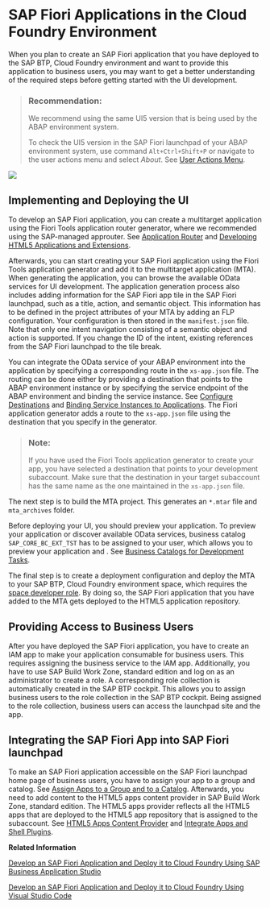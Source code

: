 <!-- loioc954634cd3a94f83a3aab9593b9a0bbe -->

# SAP Fiori Applications in the Cloud Foundry Environment

When you plan to create an SAP Fiori application that you have deployed to the SAP BTP, Cloud Foundry environment and want to provide this application to business users, you may want to get a better understanding of the required steps before getting started with the UI development.

> ### Recommendation:  
> We recommend using the same UI5 version that is being used by the ABAP environment system.
> 
> To check the UI5 version in the SAP Fiori launchpad of your ABAP environment system, use command `Alt+Ctrl+Shift+P` or navigate to the user actions menu and select *About*. See [User Actions Menu](https://help.sap.com/docs/btp/sap-fiori-launchpad-for-sap-btp-abap-environment/user-actions-menu?version=Cloud).

![](images/HTML5_Application_Repository_14db524.png)



<a name="loioc954634cd3a94f83a3aab9593b9a0bbe__section_oph_cgp_ktb"/>

## Implementing and Deploying the UI

To develop an SAP Fiori application, you can create a multitarget application using the Fiori Tools application router generator, where we recommended using the SAP-managed approuter. See [Application Router](https://help.sap.com/docs/BTP/65de2977205c403bbc107264b8eccf4b/01c5f9ba7d6847aaaf069d153b981b51.html) and [Developing HTML5 Applications and Extensions](https://help.sap.com/docs/Portal_Service/ad4b9f0b14b0458cad9bd27bf435637d/c1b9d6facfc942e3bca664ae06387e9b.html).

Afterwards, you can start creating your SAP Fiori application using the Fiori Tools application generator and add it to the multitarget application \(MTA\). When generating the application, you can browse the available OData services for UI development. The application generation process also includes adding information for the SAP Fiori app tile in the SAP Fiori launchpad, such as a title, action, and semantic object. This information has to be defined in the project attributes of your MTA by adding an FLP configuration. Your configuration is then stored in the `manifest.json` file. Note that only one intent navigation consisting of a semantic object and action is supported. If you change the ID of the intent, existing references from the SAP Fiori launchpad to the tile break.

You can integrate the OData service of your ABAP environment into the application by specifying a corresponding route in the `xs-app.json` file. The routing can be done either by providing a destination that points to the ABAP environment instance or by specifying the service endpoint of the ABAP environment and binding the service instance. See [Configure Destinations](https://help.sap.com/docs/cloud-portal-service/sap-cloud-portal-service-on-cloud-foundry/html5-configure-destinations) and [Binding Service Instances to Applications](https://help.sap.com/docs/btp/sap-business-technology-platform/binding-service-instances-to-applications?version=Cloud). The Fiori application generator adds a route to the `xs-app.json` file using the destination that you specify in the generator.

> ### Note:  
> If you have used the Fiori Tools application generator to create your app, you have selected a destination that points to your development subaccount. Make sure that the destination in your target subaccount has the same name as the one maintained in the `xs-app.json` file.

The next step is to build the MTA project. This generates an `*.mtar` file and `mta_archives` folder.

Before deploying your UI, you should preview your application. To preview your application or discover available OData services, business catalog `SAP_CORE_BC_EXT_TST` has to be assigned to your user, which allows you to preview your application and . See [Business Catalogs for Development Tasks](../50-administration-and-ops/business-catalogs-for-development-tasks-a9f4278.md).

The final step is to create a deployment configuration and deploy the MTA to your SAP BTP, Cloud Foundry environment space, which requires the [space developer role](https://help.sap.com/docs/BTP/65de2977205c403bbc107264b8eccf4b/967fc4e2b1314cf7afc7d7043b53e566.html?version=Cloud). By doing so, the SAP Fiori application that you have added to the MTA gets deployed to the HTML5 application repository.



<a name="loioc954634cd3a94f83a3aab9593b9a0bbe__section_qp1_vlw_ktb"/>

## Providing Access to Business Users

After you have deployed the SAP Fiori application, you have to create an IAM app to make your application consumable for business users. This requires assigning the business service to the IAM app. Additionally, you have to use SAP Build Work Zone, standard edition and log on as an administrator to create a role. A corresponding role collection is automatically created in the SAP BTP cockpit. This allows you to assign business users to the role collection in the SAP BTP cockpit. Being assigned to the role collection, business users can access the launchpad site and the app.



<a name="loioc954634cd3a94f83a3aab9593b9a0bbe__section_jrx_r2d_ltb"/>

## Integrating the SAP Fiori App into SAP Fiori launchpad

To make an SAP Fiori application accessible on the SAP Fiori launchpad home page of business users, you have to assign your app to a group and catalog. See [Assign Apps to a Group and to a Catalog](https://help.sap.com/docs/Launchpad_Service/8c8e1958338140699bd4811b37b82ece/6f60d52c7ebc4b698817d6dd45cb5899.html). Afterwards, you need to add content to the HTML5 apps content provider in SAP Build Work Zone, standard edition. The HTML5 apps provider reflects all the HTML5 apps that are deployed to the HTML5 app repository that is assigned to the subaccount. See [HTML5 Apps Content Provider](https://help.sap.com/docs/Launchpad_Service/8c8e1958338140699bd4811b37b82ece/ad2103e2fde342878bcf41a8ae8a0bd8.html) and [Integrate Apps and Shell Plugins](https://help.sap.com/docs/Launchpad_Service/8c8e1958338140699bd4811b37b82ece/60a0b39b56924da9b96b3a83ec9f0942.html).

**Related Information**  


[Develop an SAP Fiori Application and Deploy it to Cloud Foundry Using SAP Business Application Studio](develop-an-sap-fiori-application-and-deploy-it-to-cloud-foundry-using-sap-business-applic-2498cbf.md "Get an overview about how to create and deploy an SAP Fiori application to Cloud Foundry using SAP Business Application Studio.")

[Develop an SAP Fiori Application and Deploy it to Cloud Foundry Using Visual Studio Code](develop-an-sap-fiori-application-and-deploy-it-to-cloud-foundry-using-visual-studio-code-a064640.md "Get an overview about how to create and deploy an SAP Fiori application to Cloud Foundry using Visual Studio Code (VS Code).")

